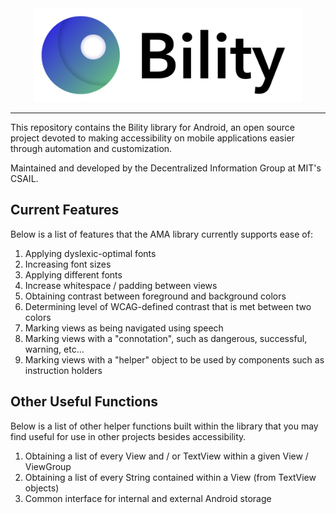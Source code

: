 <div align="center">
  <img height="150px" src="logo.png"><br />
</div>


----------------------------------------------------------------

This repository contains the Bility library for Android, an open source project devoted to making
accessibility on mobile applications easier through automation and customization.

Maintained and developed by the Decentralized Information Group at MIT's CSAIL.

## Current Features

Below is a list of features that the AMA library currently supports ease of:

1. Applying dyslexic-optimal fonts
2. Increasing font sizes
3. Applying different fonts
4. Increase whitespace / padding between views
5. Obtaining contrast between foreground and background colors
6. Determining level of WCAG-defined contrast that is met between two colors
7. Marking views as being navigated using speech
8. Marking views with a "connotation", such as dangerous, successful, warning, etc...
9. Marking views with a "helper" object to be used by components such as instruction holders

## Other Useful Functions

Below is a list of other helper functions built within the library that you may find useful for
use in other projects besides accessibility.

1. Obtaining a list of every View and / or TextView within a given View / ViewGroup
2. Obtaining a list of every String contained within a View (from TextView objects)
3. Common interface for internal and external Android storage